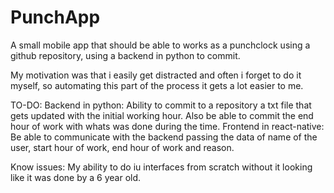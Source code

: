 # PunchApp

A small mobile app that should be able to works as a punchclock using a github repository, using a backend in python to commit.

My motivation was that i easily get distracted and often i forget to do it myself, so automating this part of the process it gets a lot easier to me.

TO-DO:
  Backend in python:
    Ability to commit to a repository a txt file that gets updated with the initial working hour.
    Also be able to commit the end hour of work with whats was done during the time.
  Frontend in react-native:
    Be able to communicate with the backend passing the data of name of the user, start hour of work, end hour of work and reason.
    
Know issues:
  My ability to do iu interfaces from scratch without it looking like it was done by a 6 year old. 

